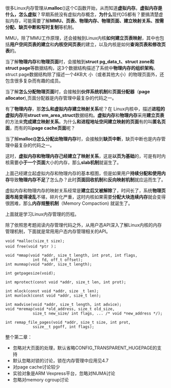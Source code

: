很多Linux内存管理从**malloc**()这个C函数开始，从而知道**虚拟内存**。**虚拟内存是什么，怎么虚拟**？早期系统没有虚拟内存概念，**为什么**现代OS都有？要搞清楚虚拟内存，可能需要了解**MMU、页表、物理内存、物理页面、建立映射关系、按需分配、缺页中断和写时复制**等机制。

MMU，除了MMU工作原理，还会接触到Linux内核**如何建立页表映射**，其中也包括**用户空间页表的建立**和**内核空间页表**的建立，以及内核是如何**查询页表和修改页表**的。

当了解**物理内存**和**物理页面**时，会接触到**struct pg\_data\_t、struct zone和 struct page**等数据结构，这3个数据结构描述了系统中**物理内存的组织架构**。struct page数据结构除了描述一个4KB大 小（或者其他大小）的物理页面外，还包含很多复杂而有趣的成员。

当了解**怎么分配物理页面**时，会接触到**伙伴系统机制**和**页面分配器**（**page allocator**),页面分配器是内存管理中最复杂的代码之一。

有了**物理内存**，那**怎么和虚拟内存建立映射关系**呢？在 Linux内核中，描述**进程的虚拟内存**用**struct vm\_area\_struct**数据结构。**虚拟内存**和**物理内存**采用**建立页表**的方法来**完成建立映射关系**。为什么**和进程地址空间建立映射的页面**有的叫**匿名页面**，而有的叫**page cache页面**呢？

当了解**malloc()怎么分配出物理内存**时，会接触到**缺页中断**，缺页中断也是内存管理中最复杂的代码之一。

这时，**虚拟内存和物理内存己经建立了映射关系**，这是**以页为基础**的，可是有时内核需要**小于一个页面**大小的内存，那么**slab机制**就诞生了。

上面己经建立起虚拟内存和物理内存的基本框图，但是如果用户**持续分配和使用内存**导致**物理内存不足**了怎么办？此时**页面回收机制**和**反向映射机制**就应运而生了。

虚拟内存和物理内存的映射关系经常是**建立后又被解除**了，时间长了，系统**物理页面布局变得凌乱**不堪，碎片化严重，这时内核如果需要**分配大块连续内存**就会变得很困难，那么**内存规整机制**（Memory Compaction) 就诞生了。

上面就是学习Linux内存管理的历程。

除了依照思考题阅读内存管理代码之外，从用户态API深入了解Linux内核的内存管理机制，下面就是常用用户态内存管理相关的API。

```
void *malloc(size_t size);
void free(void *ptr )；

void *mmap(void *addr, size_t length, int prot, int flags,
            int fd, off_t offset);
int munmap(void *addr, size_t length);

int getpagesize(void);

int mprotect(const void *addr, size_t len, int prot);

int mlock(const void *addr, size _t len);
int munlock(const void *addr, size_t len);

int madvise(void *addr, size_t length, int advice);
void *mremap(void *old_address, size_t old_size,
            size_t new_size/ int flags, ... /* void *new_address */);

int remap_file_pages(void *addr, size_t size, int prot,
            ssize__t pgoff, int flags);
```

整个第二章：

- 忽略对大页面的处理，默认省略CONFIG\_TRANSPARENT\_HUGEPAGE的支持
- 默认忽略对锁的讨论，锁在内存管理中应用见4.7
- 对page cache讨论较少
- 实验对象是ARM Vexpress平台，忽略对NUMA讨论
- 忽略对memory cgroup讨论
